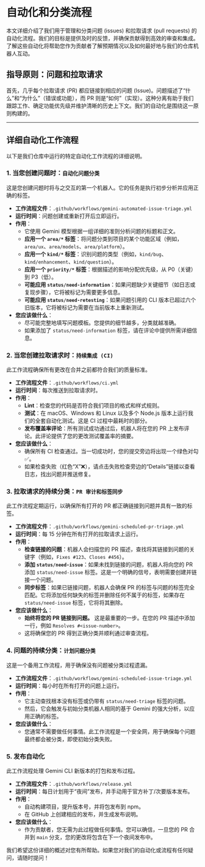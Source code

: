 # 自动化和分类流程

本文详细介绍了我们用于管理和分类问题 (issues) 和拉取请求 (pull requests) 的自动化流程。我们的目标是提供及时的反馈，并确保贡献得到高效的审查和集成。了解这些自动化将帮助您作为贡献者了解预期情况以及如何最好地与我们的仓库机器人互动。

## 指导原则：问题和拉取请求

首先，几乎每个拉取请求 (PR) 都应链接到相应的问题 (Issue)。问题描述了“什么”和“为什么”（错误或功能），而 PR 则是“如何”（实现）。这种分离有助于我们跟踪工作、确定功能优先级并维护清晰的历史上下文。我们的自动化是围绕这一原则构建的。

---

## 详细自动化工作流程

以下是我们仓库中运行的特定自动化工作流程的详细说明。

### 1. 当您创建问题时：`自动化问题分类`

这是您创建问题时将与之交互的第一个机器人。它的任务是执行初步分析并应用正确的标签。

- **工作流程文件**：`.github/workflows/gemini-automated-issue-triage.yml`
- **运行时间**：问题创建或重新打开后立即运行。
- **作用**：
  - 它使用 Gemini 模型根据一组详细的准则分析问题的标题和正文。
  - **应用一个 `area/*` 标签**：将问题分类到项目的某个功能区域（例如，`area/ux`、`area/models`、`area/platform`）。
  - **应用一个 `kind/*` 标签**：识别问题的类型（例如，`kind/bug`、`kind/enhancement`、`kind/question`）。
  - **应用一个 `priority/*` 标签**：根据描述的影响分配优先级，从 P0（关键）到 P3（低）。
  - **可能应用 `status/need-information`**：如果问题缺少关键细节（如日志或复现步骤），它将被标记为需要更多信息。
  - **可能应用 `status/need-retesting`**：如果问题引用的 CLI 版本已超过六个旧版本，它将被标记为需要在当前版本上重新测试。
- **您应该做什么**：
  - 尽可能完整地填写问题模板。您提供的细节越多，分类就越准确。
  - 如果添加了 `status/need-information` 标签，请在评论中提供所需详细信息。

### 2. 当您创建拉取请求时：`持续集成 (CI)`

此工作流程确保所有更改在合并之前都符合我们的质量标准。

- **工作流程文件**：`.github/workflows/ci.yml`
- **运行时间**：每次推送到拉取请求时。
- **作用**：
  - **Lint**：检查您的代码是否符合我们项目的格式和样式规则。
  - **测试**：在 macOS、Windows 和 Linux 以及多个 Node.js 版本上运行我们的全套自动化测试。这是 CI 过程中最耗时的部分。
  - **发布覆盖率评论**：所有测试成功通过后，机器人将在您的 PR 上发布评论。此评论提供了您的更改测试覆盖率的摘要。
- **您应该做什么**：
  - 确保所有 CI 检查通过。当一切成功时，您的提交旁边将出现一个绿色对勾 ✅。
  - 如果检查失败（红色“X”❌），请点击失败检查旁边的“Details”链接以查看日志，找出问题并推送修复。

### 3. 拉取请求的持续分类：`PR 审计和标签同步`

此工作流程定期运行，以确保所有打开的 PR 都正确链接到问题并具有一致的标签。

- **工作流程文件**：`.github/workflows/gemini-scheduled-pr-triage.yml`
- **运行时间**：每 15 分钟在所有打开的拉取请求上运行。
- **作用**：
  - **检查链接的问题**：机器人会扫描您的 PR 描述，查找将其链接到问题的关键字（例如，`Fixes #123`、`Closes #456`）。
  - **添加 `status/need-issue`**：如果未找到链接的问题，机器人将向您的 PR 添加 `status/need-issue` 标签。这是一个明确的信号，表明需要创建并链接一个问题。
  - **同步标签**：如果已链接问题，机器人会确保 PR 的标签与问题的标签完全匹配。它将添加任何缺失的标签并删除任何不属于的标签，如果存在 `status/need-issue` 标签，它将将其删除。
- **您应该做什么**：
  - **始终将您的 PR 链接到问题。** 这是最重要的一步。在您的 PR 描述中添加一行，例如 `Resolves #<issue-number>`。
  - 这将确保您的 PR 得到正确分类并顺利通过审查流程。

### 4. 问题的持续分类：`计划问题分类`

这是一个备用工作流程，用于确保没有问题被分类过程遗漏。

- **工作流程文件**：`.github/workflows/gemini-scheduled-issue-triage.yml`
- **运行时间**：每小时在所有打开的问题上运行。
- **作用**：
  - 它主动查找根本没有标签或仍带有 `status/need-triage` 标签的问题。
  - 然后，它会触发与初始分类机器人相同的基于 Gemini 的强大分析，以应用正确的标签。
- **您应该做什么**：
  - 您通常不需要做任何事情。此工作流程是一个安全网，用于确保每个问题最终都会被分类，即使初始分类失败。

### 5. 发布自动化

此工作流程处理 Gemini CLI 新版本的打包和发布过程。

- **工作流程文件**：`.github/workflows/release.yml`
- **运行时间**：每日计划用于“夜间”发布，并手动用于官方补丁/次要版本发布。
- **作用**：
  - 自动构建项目，提升版本号，并将包发布到 npm。
  - 在 GitHub 上创建相应的发布，并生成发布说明。
- **您应该做什么**：
  - 作为贡献者，您无需为此过程做任何事情。您可以确信，一旦您的 PR 合并到 `main` 分支，您的更改将包含在下一个夜间发布中。

我们希望这份详细的概述对您有所帮助。如果您对我们的自动化或流程有任何疑问，请随时提问！
